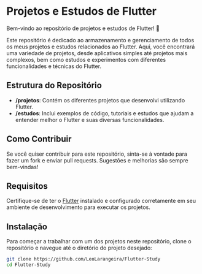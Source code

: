 # Projetos e Estudos de Flutter

Bem-vindo ao repositório de projetos e estudos de Flutter! 🎉

Este repositório é dedicado ao armazenamento e gerenciamento de todos os meus projetos e estudos relacionados ao Flutter. Aqui, você encontrará uma variedade de projetos, desde aplicativos simples até projetos mais complexos, bem como estudos e experimentos com diferentes funcionalidades e técnicas do Flutter.

## Estrutura do Repositório

- **/projetos**: Contém os diferentes projetos que desenvolvi utilizando Flutter.
- **/estudos**: Inclui exemplos de código, tutoriais e estudos que ajudam a entender melhor o Flutter e suas diversas funcionalidades.

## Como Contribuir

Se você quiser contribuir para este repositório, sinta-se à vontade para fazer um fork e enviar pull requests. Sugestões e melhorias são sempre bem-vindas!

## Requisitos

Certifique-se de ter o [Flutter](https://flutter.dev/docs/get-started/install) instalado e configurado corretamente em seu ambiente de desenvolvimento para executar os projetos.

## Instalação

Para começar a trabalhar com um dos projetos neste repositório, clone o repositório e navegue até o diretório do projeto desejado:

```bash
git clone https://github.com/LeoLarangeira/Flutter-Study
cd Flutter-Study
